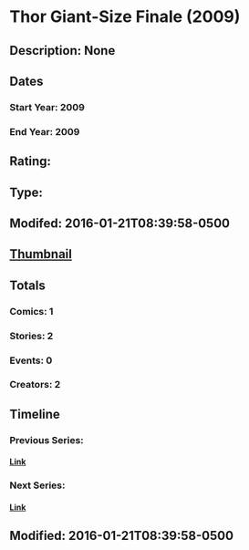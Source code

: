 # Thor Giant-Size Finale (2009)
## Description: None
## Dates
### Start Year: 2009
### End Year: 2009
## Rating: 
## Type: 
## Modifed: 2016-01-21T08:39:58-0500
## [Thumbnail](http://i.annihil.us/u/prod/marvel/i/mg/b/40/image_not_available.jpg)
## Totals
### Comics: 1
### Stories: 2
### Events: 0
### Creators: 2
## Timeline
### Previous Series: 
#### [Link]()
### Next Series: 
#### [Link]()
## Modified: 2016-01-21T08:39:58-0500